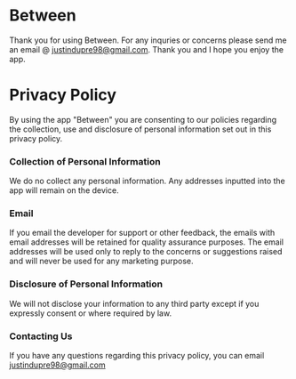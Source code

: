 # Between

Thank you for using Between. For any inquries or concerns please send me an email @ <justindupre98@gmail.com>. Thank you and I hope you enjoy the app.

# Privacy Policy
By using the app "Between" you are consenting to our policies regarding the collection, use and disclosure of personal information set out in this privacy policy.

### Collection of Personal Information
We do no collect any personal information. Any addresses inputted into the app will remain on the device.

### Email
If you email the developer for support or other feedback, the emails with email addresses will be retained for quality assurance purposes. The email addresses will be used only to reply to the concerns or suggestions raised and will never be used for any marketing purpose.

### Disclosure of Personal Information
We will not disclose your information to any third party except if you expressly consent or where required by law.

### Contacting Us
If you have any questions regarding this privacy policy, you can email justindupre98@gmail.com
